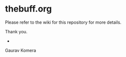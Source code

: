 thebuff.org
===========

Please refer to the wiki for this repository for more details.

Thank you.

-

Gaurav Komera
